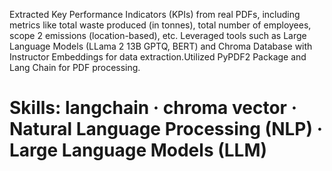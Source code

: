 Extracted Key Performance Indicators (KPIs) from real PDFs, including metrics like total waste produced (in tonnes), total number of employees, scope 2 emissions (location-based), etc.
Leveraged tools such as Large Language Models (LLama 2 13B GPTQ, BERT) and Chroma Database with Instructor Embeddings for data extraction.Utilized PyPDF2 Package and Lang Chain for PDF processing. 
# Skills: langchain · chroma vector · Natural Language Processing (NLP) · Large Language Models (LLM)
